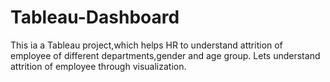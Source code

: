 # Tableau-Dashboard
This ia a Tableau project,which helps HR to understand attrition of employee of different departments,gender and age group.
Lets understand attrition of employee through visualization.
